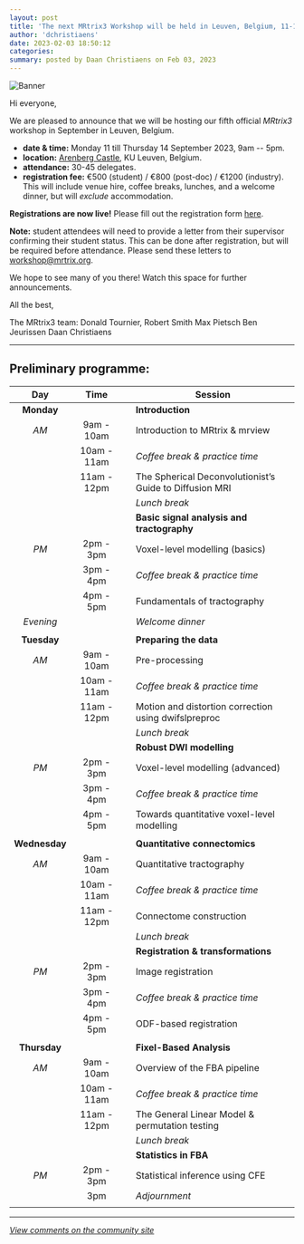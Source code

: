 ```yaml
---
layout: post
title: 'The next MRtrix3 Workshop will be held in Leuven, Belgium, 11-14 September 2023'
author: 'dchristiaens'
date: 2023-02-03 18:50:12
categories:
summary: posted by Daan Christiaens on Feb 03, 2023
---
```

![Banner](https://community.mrtrix.org/uploads/default/original/2X/f/f1032c5e20cfc1c797c5c6000457bd605d7a53dc.jpeg)

Hi everyone,

We are pleased to announce that we will be hosting our fifth official *MRtrix3* workshop in September in Leuven, Belgium.

- **date & time:** Monday 11 till Thursday 14 September 2023, 9am -- 5pm.
- **location:** [Arenberg Castle](https://goo.gl/maps/KFnviNRkMSH8N3qG8), KU Leuven, Belgium.
- **attendance:** 30-45 delegates.
- **registration fee:** €500 (student) / €800 (post-doc) / €1200 (industry). This will include venue hire, coffee breaks, lunches, and a welcome dinner, but will *exclude* accommodation.

**Registrations are now live!** Please fill out the registration form [here](https://www.mrtrix.org/workshop2023/registration).

**Note:** student attendees will need to provide a letter from their supervisor confirming their student status. This can be done after registration, but will be required before attendance. Please send these letters to workshop@mrtrix.org.

We hope to see many of you there! Watch this space for further announcements.

All the best,

The MRtrix3 team:
Donald Tournier,
Robert Smith
Max Pietsch
Ben Jeurissen
Daan Christiaens

---

## Preliminary programme:

| Day | Time || Session |
| :-: | :-: | - | - |
| **Monday** |||  **Introduction** |
| *AM* | 9am - 10am || Introduction to MRtrix & mrview |
|| 10am - 11am || _Coffee break & practice time_ |
||  11am - 12pm || The Spherical Deconvolutionist’s Guide to Diffusion MRI |
|||| _Lunch break_ |
|||| **Basic signal analysis and tractography** |
| *PM* | 2pm - 3pm || Voxel-level modelling (basics) |
|| 3pm - 4pm || _Coffee break & practice time_ |
|| 4pm - 5pm || Fundamentals of tractography |
| _Evening_ |  || _Welcome dinner_ |
| | | | |
| **Tuesday** ||| **Preparing the data** |
| *AM* | 9am - 10am || Pre-processing |
|| 10am - 11am || _Coffee break & practice time_ |
|| 11am - 12pm || Motion and distortion correction using dwifslpreproc |
|||| _Lunch break_ |
|||| **Robust DWI modelling** |
| *PM* | 2pm - 3pm || Voxel-level modelling (advanced) |
|| 3pm - 4pm || _Coffee break & practice time_ |
|| 4pm - 5pm || Towards quantitative voxel-level modelling |
|||||
| **Wednesday** ||| **Quantitative connectomics** |
| *AM* | 9am - 10am || Quantitative tractography |
|| 10am - 11am || _Coffee break & practice time_ |
|| 11am - 12pm || Connectome construction |
|||| _Lunch break_ |
|||| **Registration & transformations** |
| *PM* | 2pm - 3pm || Image registration |
|| 3pm - 4pm || _Coffee break & practice time_ |
|| 4pm - 5pm || ODF-based registration |
|||||
| **Thursday**||| **Fixel-Based Analysis** |
| *AM* | 9am - 10am || Overview of the FBA pipeline |
|| 10am - 11am || _Coffee break & practice time_ |
| | 11am - 12pm || The General Linear Model & permutation testing |
|||| _Lunch break_ |
|||| **Statistics in FBA** | 
| *PM* | 2pm - 3pm || Statistical inference using CFE |
|| 3pm || _Adjournment_ |
|||||

---

*[View comments on the community site](https://community.mrtrix.org/t/6369)*

            